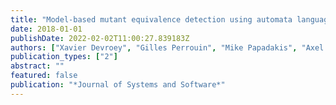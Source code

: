 ```yaml
---
title: "Model-based mutant equivalence detection using automata language equivalence and simulations"
date: 2018-01-01
publishDate: 2022-02-02T11:00:27.839183Z
authors: ["Xavier Devroey", "Gilles Perrouin", "Mike Papadakis", "Axel Legay", "Pierre-Yves Schobbens", "Patrick Heymans"]
publication_types: ["2"]
abstract: ""
featured: false
publication: "*Journal of Systems and Software*"
---
```


